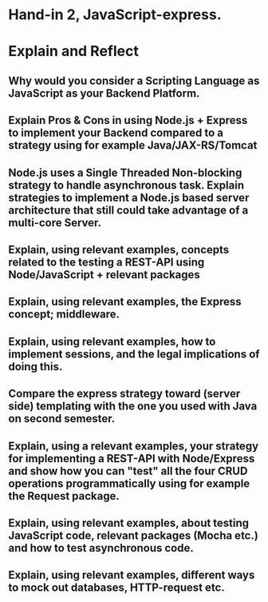 # Hand-in 2, JavaScript-express.

# Explain and Reflect
## Why would you consider a Scripting Language as JavaScript as your Backend Platform.


## Explain Pros & Cons in using Node.js + Express to implement your Backend compared to a strategy using for example Java/JAX-RS/Tomcat


## Node.js uses a Single Threaded Non-blocking strategy to handle asynchronous task. Explain strategies to implement a Node.js based server architecture that still could take advantage of a multi-core Server.


## Explain, using relevant examples, concepts related to the testing a REST-API using Node/JavaScript + relevant packages


## Explain, using relevant examples, the Express concept; middleware.


## Explain, using relevant examples, how to implement sessions, and the legal implications of doing this.


## Compare the express strategy toward (server side) templating with the one you used with Java on second semester.


## Explain, using a relevant examples, your strategy for implementing a REST-API with Node/Express and show how you can "test" all the four CRUD operations programmatically using for example the Request package.


## Explain, using relevant examples, about testing JavaScript code, relevant packages (Mocha etc.) and how to test asynchronous code.


## Explain, using relevant examples, different ways to mock out databases, HTTP-request etc.
